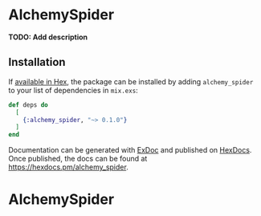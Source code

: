 # AlchemySpider

**TODO: Add description**

## Installation

If [available in Hex](https://hex.pm/docs/publish), the package can be installed
by adding `alchemy_spider` to your list of dependencies in `mix.exs`:

```elixir
def deps do
  [
    {:alchemy_spider, "~> 0.1.0"}
  ]
end
```

Documentation can be generated with [ExDoc](https://github.com/elixir-lang/ex_doc)
and published on [HexDocs](https://hexdocs.pm). Once published, the docs can
be found at <https://hexdocs.pm/alchemy_spider>.

# AlchemySpider
